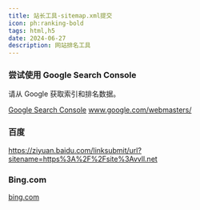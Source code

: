```yaml
---
title: 站长工具-sitemap.xml提交
icon: ph:ranking-bold
tags: html,h5
date: 2024-06-27
description: 网站排名工具
---
```


### 尝试使用 Google Search Console

请从 Google 获取索引和排名数据。

[Google Search Console](https://www.google.com/webmasters/tools/home#utm_source=zh-CN-wmxmsg&utm_medium=wmxmsg&utm_campaign=bm&authuser=0)
www.google.com/webmasters/

### 百度


https://ziyuan.baidu.com/linksubmit/url?sitename=https%3A%2F%2Fsite%3Avvll.net


### Bing.com

[bing.com](https://cn.bing.com/)

